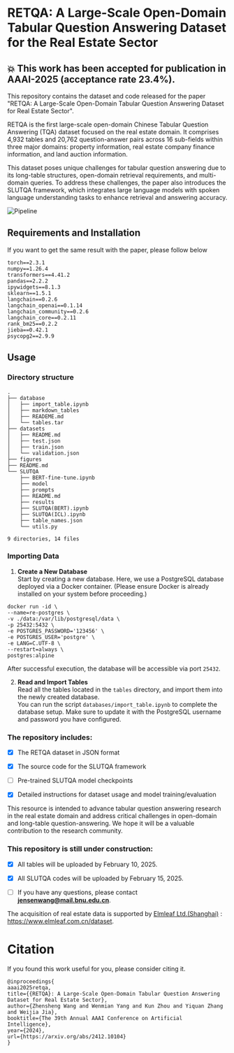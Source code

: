 # RETQA: A Large-Scale Open-Domain Tabular Question Answering Dataset for the Real Estate Sector


## :boom: This work has been accepted for publication in AAAI-2025 (acceptance rate 23.4%).

This repository contains the dataset and code released for the paper "RETQA: A Large-Scale Open-Domain Tabular Question Answering Dataset for Real Estate Sector".


RETQA is the first large-scale open-domain Chinese Tabular Question Answering (TQA) dataset focused on the real estate domain. It comprises 4,932 tables and 20,762 question-answer pairs across 16 sub-fields within three major domains: property information, real estate company finance information, and land auction information.

This dataset poses unique challenges for tabular question answering due to its long-table structures, open-domain retrieval requirements, and multi-domain queries. To address these challenges, the paper also introduces the SLUTQA framework, which integrates large language models with spoken language understanding tasks to enhance retrieval and answering accuracy.

![Pipeline](https://github.com/jensenw1/RETQA/blob/main/figures/pipeline.png)

## Requirements and Installation

If you want to get the same result with the paper, please follow below
```
torch==2.3.1
numpy==1.26.4
transformers==4.41.2
pandas==2.2.2
ipywidgets==8.1.3
sklearn==1.5.1
langchain==0.2.6
langchain_openai==0.1.14
langchain_community==0.2.6
langchain_core==0.2.11
rank_bm25==0.2.2
jieba==0.42.1
psycopg2==2.9.9
```

## Usage


### Directory structure

```
.
├── database
│   ├── import_table.ipynb
│   ├── markdown_tables
│   ├── READEME.md
│   └── tables.tar
├── datasets
│   ├── README.md
│   ├── test.json
│   ├── train.json
│   └── validation.json
├── figures
├── README.md
└── SLUTQA
    ├── BERT-fine-tune.ipynb
    ├── model
    ├── prompts
    ├── README.md
    ├── results
    ├── SLUTQA(BERT).ipynb
    ├── SLUTQA(ICL).ipynb
    ├── table_names.json
    └── utils.py

9 directories, 14 files
```

### Importing Data  

1. **Create a New Database**  
   Start by creating a new database. Here, we use a PostgreSQL database deployed via a Docker container. (Please ensure Docker is already installed on your system before proceeding.)  
```docker
docker run -id \
--name=re-postgres \
-v ./data:/var/lib/postgresql/data \
-p 25432:5432 \
-e POSTGRES_PASSWORD='123456' \
-e POSTGRES_USER='postgre' \
-e LANG=C.UTF-8 \
--restart=always \
postgres:alpine
```
   After successful execution, the database will be accessible via port `25432`.

2. **Read and Import Tables**  
   Read all the tables located in the `tables` directory, and import them into the newly created database.  
   You can run the script `databases/import_table.ipynb` to complete the database setup. Make sure to update it with the PostgreSQL username and password you have configured.



### The repository includes:

* [X] The RETQA dataset in JSON format

* [X] The source code for the SLUTQA framework

* [ ] Pre-trained SLUTQA model checkpoints

* [X] Detailed instructions for dataset usage and model training/evaluation

This resource is intended to advance tabular question answering research in the real estate domain and address critical challenges in open-domain and long-table question-answering. We hope it will be a valuable contribution to the research community.

###  This repository is still under construction:  

* [X] All tables will be uploaded by February 10, 2025.
    
* [X] All SLUTQA codes will be uploaded by February 15, 2025.

* [ ] If you have any questions, please contact **jensenwang@mail.bnu.edu.cn**.

 
The acquisition of real estate data is supported by [Elmleaf Ltd.\(Shanghai\)](https://www.elmleaf.com.cn/dataset) : https://www.elmleaf.com.cn/dataset.




# Citation
If you found this work useful for you, please consider citing it.
```
@inproceedings{
aaai2025retqa,
title={{RETQA}: A Large-Scale Open-Domain Tabular Question Answering Dataset for Real Estate Sector},
author={Zhensheng Wang and Wenmian Yang and Kun Zhou and Yiquan Zhang and Weijia Jia},
booktitle={The 39th Annual AAAI Conference on Artificial Intelligence},
year={2024},
url={https://arxiv.org/abs/2412.10104}
}
```
